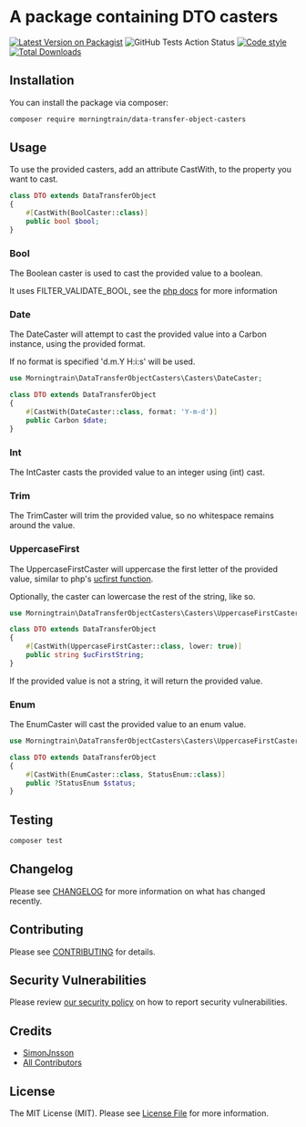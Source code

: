 # A package containing DTO casters

[![Latest Version on Packagist](https://img.shields.io/packagist/v/morningtrain/data-transfer-object-casters.svg?style=flat-square)](https://packagist.org/packages/morningtrain/data-transfer-object-casters)
![GitHub Tests Action Status](https://github.com/Morning-Train/data-transfer-object-casters/workflows/Tests/badge.svg)
[![Code style](https://img.shields.io/github/workflow/status/Morning-Train/data-transfer-object-casters/Check%20&%20fix%20styling?label=code%20style)](https://github.com/SimonJnsson/data-transfer-object-casters/actions/workflows/php-cs-fixer.yml/badge.svg)
[![Total Downloads](https://img.shields.io/packagist/dt/morningtrain/data-transfer-object-casters.svg?style=flat-square)](https://packagist.org/packages/morningtrain/data-transfer-object-casters)

## Installation

You can install the package via composer:

```bash
composer require morningtrain/data-transfer-object-casters
```

## Usage

To use the provided casters, add an attribute CastWith, to the property you want to cast.

```php
class DTO extends DataTransferObject
{
    #[CastWith(BoolCaster::class)]
    public bool $bool;
}
```

### Bool

The Boolean caster is used to cast the provided value to a boolean.

It uses FILTER_VALIDATE_BOOL, see the [php docs](https://www.php.net/manual/en/filter.filters.validate.php) for more
information

### Date

The DateCaster will attempt to cast the provided value into a Carbon instance, using the provided format.

If no format is specified 'd.m.Y H:i:s' will be used.

```php
use Morningtrain\DataTransferObjectCasters\Casters\DateCaster;

class DTO extends DataTransferObject
{
    #[CastWith(DateCaster::class, format: 'Y-m-d')]
    public Carbon $date;
}
```

### Int

The IntCaster casts the provided value to an integer using (int) cast.

### Trim

The TrimCaster will trim the provided value, so no whitespace remains around the value.

### UppercaseFirst

The UppercaseFirstCaster will uppercase the first letter of the provided value, similar to
php's [ucfirst function](https://www.php.net/manual/en/function.ucfirst.php).

Optionally, the caster can lowercase the rest of the string, like so.

```php
use Morningtrain\DataTransferObjectCasters\Casters\UppercaseFirstCaster;

class DTO extends DataTransferObject
{
    #[CastWith(UppercaseFirstCaster::class, lower: true)]
    public string $ucFirstString;
}
```

If the provided value is not a string, it will return the provided value.

### Enum

The EnumCaster will cast the provided value to an enum value. 

```php
use Morningtrain\DataTransferObjectCasters\Casters\UppercaseFirstCaster;

class DTO extends DataTransferObject
{
    #[CastWith(EnumCaster::class, StatusEnum::class)]
    public ?StatusEnum $status;
}
```

## Testing

```bash
composer test
```

## Changelog

Please see [CHANGELOG](CHANGELOG.md) for more information on what has changed recently.

## Contributing

Please see [CONTRIBUTING](.github/CONTRIBUTING.md) for details.

## Security Vulnerabilities

Please review [our security policy](../../security/policy) on how to report security vulnerabilities.

## Credits

- [SimonJnsson](https://github.com/SimonJnsson)
- [All Contributors](../../contributors)

## License

The MIT License (MIT). Please see [License File](LICENSE.md) for more information.
